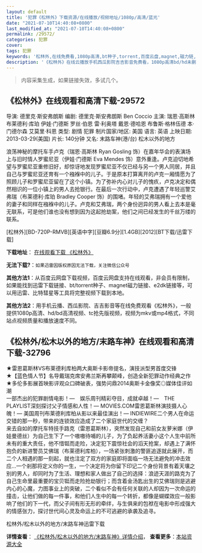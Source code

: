 ```yaml
---
layout: default
title: '犯罪《松林外》下载资源/在线播放/视频地址/1080p/高清/蓝光'
date: "2021-07-10T14:40:08+0800"
last_modified_at: "2021-07-10T14:40:08+0800"
permalink: /29572/
categories: 犯罪
cover:
tags: 犯罪
keywords: '松林外,在线免费看,1080p高清,bt种子,torrent,百度云盘,magnet,磁力链,迅雷下载资源'
description: '《松林外》在线云播放手机西瓜影院吉吉影音免费看，1080p高清bd/hd未删减完整版和tc抢先枪版，mkv/mp4格式，附带bt/torrent种子、magnet/磁力链、百度云盘、网盘资源迅雷下载链接'
---
```


>内容采集生成，如果链接失效，多试几个。


## 《松林外》在线观看和高清下载-29572

导演: 德里克·斯安弗朗斯 编剧: 德里克·斯安弗朗斯 Ben Coccio 主演: 瑞恩·高斯林 布莱德利·库珀 伊娃·门德斯 罗丝·伯恩 雷·利奥塔 戴恩·德哈恩 布鲁斯·格林伍德 本·门德尔森 艾莫里·科恩 类型: 剧情 犯罪 制片国家/地区: 美国 语言: 英语 上映日期: 2013-03-29(美国) 片长: 140分钟 又名: 末路车神(港/台) 松木以外的地方

浪荡神秘的摩托车手卢克（瑞恩·高斯林 Ryan Gosling 饰）在嘉年华会的表演场上与旧时情人罗蜜尼亚（伊娃·门德斯 Eva Mendes 饰）意外重逢。卢克迫切地希望与罗蜜尼亚重修旧好，却惊讶地发现罗蜜尼亚不仅已经与另一个男人同居，并且自己与罗蜜尼亚还育有一个襁褓中的儿子。于是原本打算离开的卢克一厢情愿为了照顾儿子和罗蜜尼亚留在了这个小镇。为了弥补内心对儿子的愧疚，卢克决定和偶然相识的一位小镇上的男人去抢银行。在最后一次行动中，卢克遭遇了年轻巡警艾弗瑞（布莱德利·库珀 Bradley Cooper 饰）的围堵。年轻的艾弗瑞拥有一个爱他的妻子和同样在襁褓中的儿子。卢克和艾弗瑞，两个身份迥异的男人看上去本是毫无联系，可是他们谁也没有想到因为这起抢劫案，他们之间已经发生的千丝万缕的联系。


[松林外][BD-720P-RMVB][英语中字][豆瓣6.9分][1.4GB][2012][BT下载/迅雷下载]

**下载地址**： [在线观看下载 《松林外》](https://www.btdx8.com/torrent/the_place_beyond_the_pines_2012.html) 


**无法下载?**：`如果迅雷因版权原因无法下载，关注微信公众号 `

**其他方法1**：从百度云网盘下载视频，百度云网盘支持在线观看，非会员有限制，如果能找到迅雷下载链接、bt/torrent种子、magnet磁力链接、e2dk链接等，可以用迅雷、比特彗星等工具将完整视频下载到本地。

**其他方法2**：用手机云播、西瓜影院、吉吉影音等在线免费观看《松林外》，一般提供1080p高清、hd/bd高清视频、tc抢先版视频，视频为mkv或mp4格式，不同站点视频质量和播放速度不同。


## 《松林外/松木以外的地方/末路车神》在线观看和高清下载-32796

★雷恩葛斯林VS布莱德利库柏两大奥斯卡影帝提名，演技派型男首度交锋<br style="word-spacing: 0px; -webkit-text-size-adjust: auto; -webkit-text-stroke-width: 0px" />★【蓝色情人节】名导戴瑞克席安弗兰斯再攀颠峰，创造全新犯罪动作经典之作<br style="word-spacing: 0px; -webkit-text-size-adjust: auto; -webkit-text-stroke-width: 0px" />★多伦多影展首映影评观众口碑破表，强势问鼎2014奥斯卡金像奖◎媒体佳评如潮<br style="word-spacing: 0px; -webkit-text-size-adjust: auto; -webkit-text-stroke-width: 0px" />一部杰出的犯罪剧情电影！&mdash;　娱乐周刊精彩夺目，成就卓越！—　THE PLAYLIST深刻探讨父子情感和人性！— MOVIES.COM雷恩葛斯林演技摄人心魄！&mdash; 美国周刊布莱德利库柏从影以来最佳演出！— INDIEWIRE二个男人在命运交错的那一秒，带来的连锁效应造成了二个家庭世代的交缠？<br style="word-spacing: 0px; -webkit-text-size-adjust: auto; -webkit-text-stroke-width: 0px" />来去自如的摩托车特技手路克（雷恩葛斯林），突然发现自己和前女友萝米娜（伊娃曼德丝）为自己生下了一个嗷嗷待哺的儿子，为了负起养活妻小这个人生中前所未有的重大责任，他不惜铤而走险，决定犯下震惊社会的滔天抢案，却遇上了满怀抱负的新进警员艾佛瑞（布莱德利库柏），一场紧张刺激的警匪追逐就此展开，而二个人相遇的那一刻起，就也注定了双方的家庭即将面临一场无法避免的冲击效应…一个剎那将定义你的一生，一个决定将为你留下印记二个身份背景有着天壤之别的男人，却同时为了生活、理想和家人做出了自己的选择：浪迹天涯的路克为了自己生命里最重要的宝贝铤而走险抢劫银行；而含着金汤匙出生的艾佛瑞则是逃避内心的心魔，力图事业上的突破，二个看似不会有任何关联的人却因为一次命运的撞击，让他们做的每一件事，和他们人生中的每一个转折，都像是蝴蝶效应一般影响了他们的下一代，而父子间有形无形的牵绊，与生俱来的包袱在电影中形成强大的情感张力，探讨世代间心灵及命运上的不可逃避的承袭及追寻。


松林外/松木以外的地方/末路车神迅雷下载

**详情查看**： [《松林外/松木以外的地方/末路车神》详情介绍](/movie/32796/)， **查看更多**：[本站资源大全](/movie/t/all/)

